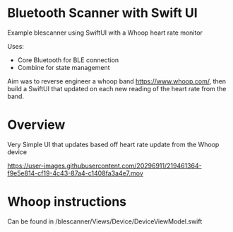 # Bluetooth Scanner with Swift UI

Example blescanner using SwiftUI with a Whoop heart rate monitor

Uses:
- Core Bluetooth for BLE connection
- Combine for state management 

Aim was to reverse engineer a whoop band https://www.whoop.com/, then build a SwiftUI that updated on each new reading of the heart rate from the band.

# Overview

Very Simple UI that updates based off heart rate update from the Whoop device

https://user-images.githubusercontent.com/20296911/219461364-f9e5e814-cf19-4c43-87a4-c1408fa3a4e7.mov

# Whoop instructions

Can be found in /blescanner/Views/Device/DeviceViewModel.swift
